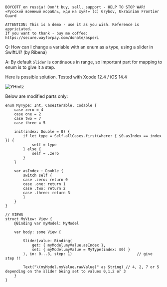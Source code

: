 ```
BOYCOTT on russia! Don't buy, sell, support - HELP TO STOP WAR!
«Русский военный корабль, иди на хуй!» (c) Grybov, Ukrainian Frontier Guard

ATTENTION: This is a demo - use it as you wish. Reference is appriciated.
If you want to thank - buy me coffee: https://secure.wayforpay.com/donate/asperi
```

Q: How can I change a variable with an enum as a type, using a slider in SwiftUI? (by Ribena)

A: By default `Slider` is continuous in range, so important part for mapping to enum is to give it a step. 

Here is possible solution. Tested with Xcode 12.4 / iOS 14.4

![YHmtz](https://user-images.githubusercontent.com/62171579/172112162-7dbe492a-c39b-4149-80d0-0280889df400.gif)

Below are modified parts only:

```
enum MyType: Int, CaseIterable, Codable {
	case zero = 4
	case one = 2
	case two = 7
	case three = 5

	init(index: Double = 0) {
		if let type = Self.allCases.first(where: { $0.asIndex == index }) {
			self = type
		} else {
			self = .zero
		}
	}

	var asIndex : Double {
		switch self {
		case .zero: return 0
		case .one: return 1
		case .two: return 2
		case .three: return 3
		}
	}
}

// VIEWS
struct MyView: View {
	@Binding var myModel: MyModel

	var body: some View {

		Slider(value: Binding(
			get: { myModel.myValue.asIndex },
			set: { myModel.myValue = MyType(index: $0) }
		), in: 0...3, step: 1)                             // give step !!

		Text("\(myModel.myValue.rawValue)" as String) // 4, 2, 7 or 5 depending on the slider being set to values 0,1,2 or 3
	}
}
```
